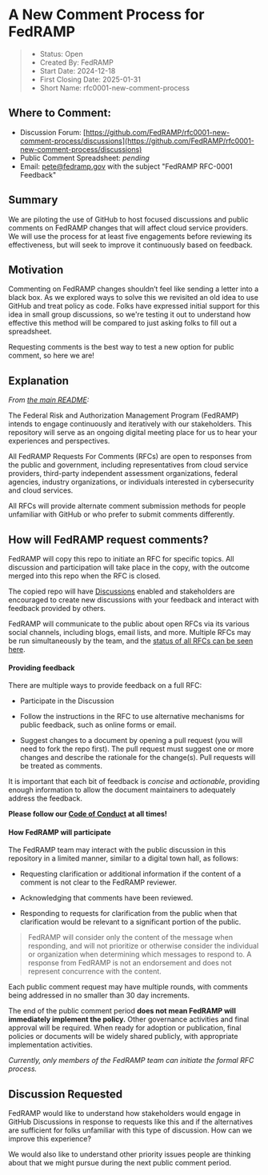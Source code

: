 # A New Comment Process for FedRAMP

> - Status: Open
> - Created By: FedRAMP
> - Start Date: 2024-12-18
> - First Closing Date: 2025-01-31
> - Short Name: rfc0001-new-comment-process

## Where to Comment:
 
- Discussion Forum:
  [https://github.com/FedRAMP/rfc0001-new-comment-process/discussions](https://github.com/FedRAMP/rfc0001-new-comment-process/discussions)
- Public Comment Spreadsheet: _pending_
- Email: pete@fedramp.gov with the subject "FedRAMP RFC-0001 Feedback"

## Summary

We are piloting the use of GitHub to host focused discussions and public
comments on FedRAMP changes that will affect cloud service providers. We will
use the process for at least five engagements before reviewing its
effectiveness, but will seek to improve it continuously based on feedback.

## Motivation

Commenting on FedRAMP changes shouldn’t feel like sending a letter into a black
box. As we explored ways to solve this we revisited an old idea to use GitHub
and treat policy as code. Folks have expressed initial support for this idea in
small group discussions, so we're testing it out to understand how effective
this method will be compared to just asking folks to fill out a spreadsheet.

Requesting comments is the best way to test a new option for public comment, so
here we are!

## Explanation

_From [the main README](../README.md):_

The Federal Risk and Authorization Management Program (FedRAMP) intends to
engage continuously and iteratively with our stakeholders. This repository will
serve as an ongoing digital meeting place for us to hear your experiences and
perspectives.

All FedRAMP Requests For Comments (RFCs) are open to responses from the public
and government, including representatives from cloud service providers,
third-party independent assessment organizations, federal agencies, industry
organizations, or individuals interested in cybersecurity and cloud services.

All RFCs will provide alternate comment submission methods for people unfamiliar
with GitHub or who prefer to submit comments differently.

## How will FedRAMP request comments?

FedRAMP will copy this repo to initiate an RFC for specific topics. All
discussion and participation will take place in the copy, with the outcome
merged into this repo when the RFC is closed.

The copied repo will have [Discussions](https://docs.github.com/en/discussions)
enabled and stakeholders are encouraged to create new discussions with your
feedback and interact with feedback provided by others.

FedRAMP will communicate to the public about open RFCs via its various social
channels, including blogs, email lists, and more. Multiple RFCs may be run
simultaneously by the team, and the
[status of all RFCs can be seen here](https://fedramp.gov/rfcs).

#### **Providing feedback**

There are multiple ways to provide feedback on a full RFC:

- Participate in the Discussion

- Follow the instructions in the RFC to use alternative mechanisms for public
  feedback, such as online forms or email.

- Suggest changes to a document by opening a pull request (you will need to fork
  the repo first). The pull request must suggest one or more changes and
  describe the rationale for the change(s). Pull requests will be treated as
  comments.

It is important that each bit of feedback is _concise_ and _actionable_,
providing enough information to allow the document maintainers to adequately
address the feedback.

**Please follow our [Code of Conduct](../CODE_OF_CONDUCT.md) at all times\!**

#### **How FedRAMP will participate**

The FedRAMP team may interact with the public discussion in this repository in a
limited manner, similar to a digital town hall, as follows:

- Requesting clarification or additional information if the content of a comment
  is not clear to the FedRAMP reviewer.

- Acknowledging that comments have been reviewed.

- Responding to requests for clarification from the public when that
  clarification would be relevant to a significant portion of the public.

> FedRAMP will consider only the content of the message when responding, and
> will not prioritize or otherwise consider the individual or organization when
> determining which messages to respond to. A response from FedRAMP is not an
> endorsement and does not represent concurrence with the content.

Each public comment request may have multiple rounds, with comments being
addressed in no smaller than 30 day increments.

The end of the public comment period **does not mean FedRAMP will immediately
implement the policy.** Other governance activities and final approval will be
required. When ready for adoption or publication, final policies or documents
will be widely shared publicly, with appropriate implementation activities.

_Currently, only members of the FedRAMP team can initiate the formal RFC
process._

## Discussion Requested

FedRAMP would like to understand how stakeholders would engage in GitHub
Discussions in response to requests like this and if the alternatives are
sufficient for folks unfamiliar with this type of discussion. How can we improve
this experience?

We would also like to understand other priority issues people are thinking about
that we might pursue during the next public comment period.
